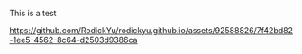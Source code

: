 
This is a test

https://github.com/RodickYu/rodickyu.github.io/assets/92588826/7f42bd82-1ee5-4562-8c64-d2503d9386ca


